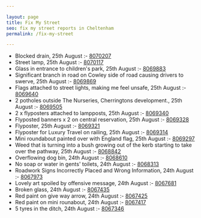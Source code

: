 ```yaml
---

layout: page
title: Fix My Street
seo: fix my street reports in Cheltenham
permalink: /fix-my-street

---
```


<!-- fix_marker starts -->

- Blocked drain, 25th August :- [8070207](https://www.fixmystreet.com/report/8070207)
- Street lamp, 25th August :- [8070117](https://www.fixmystreet.com/report/8070117)
- Glass in entrance to children's park, 25th August :- [8069883](https://www.fixmystreet.com/report/8069883)
- Significant branch in road on Cowley side of road causing drivers to swerve, 25th August :- [8069869](https://www.fixmystreet.com/report/8069869)
- Flags attached to street lights, making me feel unsafe, 25th August :- [8069640](https://www.fixmystreet.com/report/8069640)
- 2 potholes outside The Nurseries, Cherringtons development., 25th August :- [8069505](https://www.fixmystreet.com/report/8069505)
- 2 x flyposters attached to lampposts, 25th August :- [8069340](https://www.fixmystreet.com/report/8069340)
- Flyposted banners x 2 on central reservation, 25th August :- [8069328](https://www.fixmystreet.com/report/8069328)
- Flyposter, 25th August :- [8069321](https://www.fixmystreet.com/report/8069321)
- Flyposter for Luxury Travel on railing, 25th August :- [8069314](https://www.fixmystreet.com/report/8069314)
- Mini roundabout painted over with England flag, 25th August :- [8069297](https://www.fixmystreet.com/report/8069297)
- Weed that is turning into a bush growing out of the kerb starting to take over the pathway, 25th August :- [8068842](https://www.fixmystreet.com/report/8068842)
- Overflowing dog bin, 24th August :- [8068610](https://www.fixmystreet.com/report/8068610)
- No soap or water in gents' toilets, 24th August :- [8068313](https://www.fixmystreet.com/report/8068313)
- Roadwork Signs Incorrectly Placed and Wrong Information, 24th August :- [8067973](https://www.fixmystreet.com/report/8067973)
- Lovely art spoiled by offensive message, 24th August :- [8067681](https://www.fixmystreet.com/report/8067681)
- Broken glass, 24th August :- [8067435](https://www.fixmystreet.com/report/8067435)
- Red paint on give way arrow, 24th August :- [8067425](https://www.fixmystreet.com/report/8067425)
- Red paint on mini rounabout, 24th August :- [8067417](https://www.fixmystreet.com/report/8067417)
- 5 tyres in the ditch, 24th August :- [8067346](https://www.fixmystreet.com/report/8067346)

<!-- fix_marker ends -->